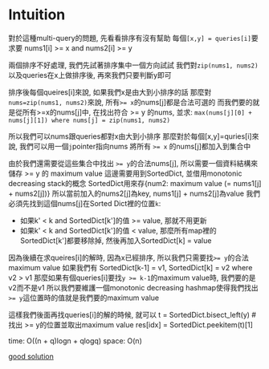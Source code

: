 # Intuition

對於這種multi-query的問題, 先看看排序有沒有幫助
每個`[x,y] = queries[i]`要求要 nums1[i] >= x and nums2[i] >= y

兩個排序不好處理, 我們先試著排序集中一個方向試試
我們對`zip(nums1, nums2)`以及queries在x上做排序後,
再來我們只要判斷y即可

排序後每個queires[i]來說, 如果我們x是由大到小排序的話
那麼對`nums=zip(nums1, nums2)`來說, 所有`>= x`的nums[j]都是合法可選的
而我們要的就是從所有>=x的nums[j]中, 在找出符合 >= y 的nums, 並求:
`max(nums[j][0] + nums[j][1]) where nums[j] = zip(nums1, nums2)`

所以我們可以nums跟queries都對x由大到小排序
那麼對於每個[x,y]=quries[i]來說, 我們可以用一個`j`pointer指向nums
將所有 `>= x` 的nums[j]都加入到集合中

由於我們還需要從這些集合中找出 `>= y`的合法nums[j], 所以需要一個資料結構來儲存 >= y 的 maximum value
這邊需要用到SortedDict, 並借用monotonic decreasing stack的概念
SortedDict用來存{num2: maximum value (= nums1[j] + nums2[j])}
所以當前加入的nums2[j]為key, nums1[j] + nums2[j]為value
我們必須先找到這個nums[j]在Sorted Dict裡的位置`k`:
- 如果k' < k and SortedDict[k']的值 >= value, 那就不用更新
- 如果k' < k and SortedDict[k']的值 < value, 那麼所有map裡的SortedDict[k']都要移除掉, 然後再加入SortedDict[k] = value

因為後續在求queires[i]的解時, 因為x已經排序, 所以我們只需要找`>= y`的合法maximum value
如果我們有 SortedDict[k-1] = v1, SortedDict[k] = v2 where v2 > v1
那麼如果有個queries[i]要找`y >= k-1`的maximum value時, 我們要的是v2而不是v1
所以我們要維護一個monotonic decreasing hashmap使得我們找出`>= y`這位置時的值就是我們要的maximum value

這樣我們後面再找queries[i]的解的時候, 就可以
t = SortedDict.bisect_left(y) # 找出 >= y的位置並取出maximum value
res[idx] = SortedDict.peekitem(t)[1]


time: O((n + q)logn + qlogq)
space: O(n)

[good solution](https://leetcode.com/problems/maximum-sum-queries/solutions/3624007/simple-map-solution-in-c/)